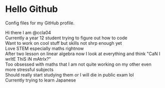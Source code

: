 # Hello Github
Config files for my GitHub profile.

Hi there I am @ccla04<br>
Currently a year 12 student trying to figure out how to code<br>
Want to work on cool stuff but skills not shrp enough yet<br>
Love STEM especially maths rightnow<br>
After two lesson on linear algebra now I look at everything and think "CaN I wrItE ThiS iN mAtrIx?"<br>
Too obsessed with maths that I am not quite working on my other even more stressful subjects<br>
Should really start studying them or I will die in public exam lol<br>
Currently trying to learn Japanese<br>
